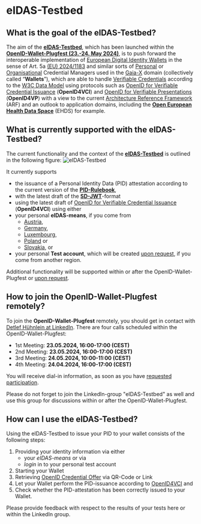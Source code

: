 # eIDAS-Testbed
## What is the goal of the eIDAS-Testbed?
The aim of the **[eIDAS-Testbed](https://test.eID.AS)**, which has been launched within the **[OpenID-Wallet-Plugfest (23.-24. May 2024)](https://gaia-x.eu/tech-x-2024/)**, is to push forward the interoperable implementation of [European Digital Identity Wallets](https://ec.europa.eu/digital-building-blocks/sites/display/EUDIGITALIDENTITYWALLET/EU+Digital+Identity+Wallet+Home) in the sense of Art. 5a [(EU) 2024/1183](https://eur-lex.europa.eu/eli/reg/2024/1183/oj) and similar sorts of [Personal](https://gitlab.eclipse.org/eclipse/xfsc/pcm) or [Organisational](https://gitlab.eclipse.org/eclipse/xfsc/organisational-credential-manager-w-stack) Credential Managers used in the [Gaia-X](https://gaia-x.eu/) domain
(collectively called “**Wallets**”), which are able to handle [Verifiable Credentials](https://en.wikipedia.org/wiki/Verifiable_credentials) according 
to the [W3C Data Model](https://www.w3.org/TR/vc-data-model/) using protocols such as [OpenID for Verifiable Credential Issuance](https://openid.net/specs/openid-4-verifiable-credential-issuance-1_0.html) 
(**OpenID4VCI**) and [OpenID for Verifiable Presentations](https://openid.net/specs/openid-4-verifiable-presentations-1_0.html) (**OpenID4VP**) with a view to the 
current [Architecture Reference Framework](https://github.com/eu-digital-identity-wallet/eudi-doc-architecture-and-reference-framework/blob/main/docs/arf.md) (ARF) and an outlook to application domains,
including the [**Open European Health Data Space**](https://github.com/eu-digital-identity-wallet/eudi-doc-architecture-and-reference-framework/blob/main/docs/arf.md) (EHDS) for example.

## What is currently supported with the eIDAS-Testbed? 
The current functionality and the context of the **[eIDAS-Testbed](https://test.eID.AS)** is outlined in the following figure:
![eIDAS-Testbed](https://github.com/goeIDAS/testbed/assets/78415390/a40a4412-b248-4d2e-b400-9c89cae6c734)

It currently supports 
* the issuance of a Personal Identity Data (PID) attestation according to the current version of the **[PID-Rulebook](https://eu-digital-identity-wallet.github.io/eudi-doc-architecture-and-reference-framework/latest/annexes/annex-3/annex-3.01-pid-rulebook/)**,
* with the latest draft of the **[SD-JWT](https://datatracker.ietf.org/doc/draft-ietf-oauth-selective-disclosure-jwt/)**-format
* using the latest draft of [OpenID for Verifiable Credential Issuance](https://openid.net/specs/openid-4-verifiable-credential-issuance-1_0.html) 
(**OpenID4VCI**) using either 
* your personal **eIDAS-means**, if you come from
  *  [Austria](https://ec.europa.eu/digital-building-blocks/sites/display/EIDCOMMUNITY/Austria),
  *  [Germany](https://ec.europa.eu/digital-building-blocks/sites/display/EIDCOMMUNITY/Germany),
  *  [Luxembourg](https://ec.europa.eu/digital-building-blocks/sites/display/EIDCOMMUNITY/Luxembourg),
  *  [Poland](https://ec.europa.eu/digital-building-blocks/sites/display/EIDCOMMUNITY/Poland) or
  * [Slovakia](https://ec.europa.eu/digital-building-blocks/sites/display/EIDCOMMUNITY/Slovakia+-+eID+Scheme), or
* your personal **Test account**, which will be created [upon request](https://www.linkedin.com/in/michael-rauh-0b3218151/), if you come from another region.

Additional functionality will be supported within or after the OpenID-Wallet-Plugfest or [upon request](https://www.linkedin.com/in/dr-detlef-h%C3%BChnlein-12476439/).

## How to join the OpenID-Wallet-Plugfest remotely?
To join the **OpenID-Wallet-Plugfest** remotely, you should get in contact with [Detlef Hühnlein at LinkedIn](https://www.linkedin.com/in/dr-detlef-h%C3%BChnlein-12476439/). 
There are four calls scheduled within the OpenID-Wallet-Plugfest:
*	1st Meeting: **23.05.2024, 16:00-17:00 (CEST)**
*	2nd Meeting: **23.05.2024, 16:00-17:00 (CEST)**
*	3rd Meeting: **24.05.2024, 10:00-11:00 (CEST)**
*	4th Meeting: **24.04.2024, 16:00-17:00 (CEST)**

You will receive dial-in information, as soon as  you have [requested participation](https://www.linkedin.com/in/dr-detlef-h%C3%BChnlein-12476439/). 

Please do not forget to join the LinkedIn-group "eIDAS-Testbed" as well and use this group for discussions within or after the OpenID-Wallet-Plugfest.

## How can I use the eIDAS-Testbed?
Using the eIDAS-Testbed to issue your PID to your wallet consists of the following steps:
1) Providing your identity information via either
   * your *eIDAS-means* or via
   * *login* in to your personal test account
2) Starting your Wallet
3) Retrieving [OpenID Credential Offer](https://openid.net/specs/openid-4-verifiable-credential-issuance-1_0.html#name-credential-offer) via QR-Code or Link
4) Let your Wallet perform the PID-issuance according to [OpenID4VCI](https://openid.net/specs/openid-4-verifiable-credential-issuance-1_0.html) and
5) Check whether the PID-attestation has been correctly issued to your Wallet.

Please provide feedback with respect to the results of your tests here or within the LinkedIn group.


